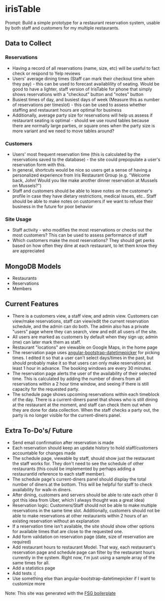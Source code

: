 # irisTable #

Prompt: Build a simple prototype for a restaurant reservation system, usable by both staff and customers for my multiple restaurants.

## Data to Collect ##

### Reservations ###
* Having a record of all reservations (name, size, etc) will be useful to fact check or respond to Yelp reviews
* Users' average dining times (Staff can mark their checkout time when they pay) - this can be used to forecast availablility of seating.  Would be good to have a lighter, staff version of IrisTable for phone that simply shows reservations with a "checkout" button and "notes" button
* Busiest times of day, and busiest days of week (Measure this as number of reservations per timeslot) - this can be used to assess whether staffing and restaurant hours are optimal for business
* Additionally, average party size for reservations will help us assess if restaurant seating is optimal - should we use round tables because there are normally large parties, or square ones when the party size is more variant and we need to move tables around?

### Customers ###
* Users' most frequent reservation time (this is calculated by the reservations saved to the database) - the site could prepopulate a user's reservation form with this. 
* In general, shortcuts would be nice so users get a sense of having a personalized experience from Iris Restaurant Group (e.g. "Welcome back, John! Would you like make another dinner reservation at Mussels on Mussels?")
* Staff and customers should be able to leave notes on the customer's profile in case they have dietary restrictions, medical issues, etc.. Staff should be able to make notes on customers if we want to refuse their business in the future for poor behavior

### Site Usage ###
* Staff activity - who modifies the most reservations or checks out the most customers? This can be used to assess performance of staff
* Which customers make the most reservations? They should get perks based on how often they dine at each restaurant, to let them know they are appreciated

## MongoDB Models ##
* Restaurants
* Reservations
* Members

## Current Features ##
* There is a customers view, a staff view, and admin view. Customers can view/make reservations, staff can view/edit the current reservation schedule, and the admin can do both. The admin also has a private "users" page where they can search, view and edit all users of the site.
* All users are marked as customers by default when they sign up; admin (me) can later mark them as staff.
* Restaurant "locations" are viewable on Google Maps, in the home page
* The reservation page uses [angular-bootstrap-datetimepicker](https://github.com/dalelotts/angular-bootstrap-datetimepicker) for picking times. I edited it so that a user can't select days/times in the past, but should probably make it so that users can only make reservations at least 1 hour in advance. The booking windows are every 30 minutes.
* The reservation page alerts the user of the availability of their selected time. This is calculated by adding the number of diners from all reservations within a 2 hour time window, and seeing if there is still capacity for the requested party. 
* The schedule page shows upcoming reservations within each timeblock of the day. There is a current-diners panel that shows who is still dining at the restaurant at the moment, and staff can check them out when they are done for data collection. When the staff checks a party out, the party is no longer visible for the current-diners panel. 

## Extra To-Do's/ Future ##

* Send email confirmation after reservation is made
* Each reservation should keep an update history to hold staff/customers accountable for changes made
* The schedule page, viewable by staff, should show just the restaurant the staff works for. They don't need to see the schedule of other restaurants (this could be implemented by perhaps adding a restaurantId reference to each staff member).
* The schedule page's current-diners panel should display the total number of diners at the bottom. This will be helpful for staff to check availability for walk-in diners.
* After dining, customers and servers should be able to rate each other (I got this idea from Uber, which I always thought was a great idea)
* Reservation logic: Customers/Staff should not be able to make multiple reservations in the same time slot. Additionally, customers should not be able to make reservations at other restaurants within 2 hours of an existing reservation without an explanation
* If a reservation time isn't available, the site should show other options for available times that are close to the requested one.
* Add form validation on reservation page (date, size of reservation are required)
* Add restaurant hours to restaurant Model. That way, each restaurant's reservation page and schedule page can filter by the restaurant hours currently in the system. Right now, I'm just using a sample array of the same times for all.
* Add a statistics page
* Add tests :(
* Use something else than angular-bootstrap-datetimepicker if I want to customize more

Note: This site was generated with the [FSG boilerplate](https://github.com/FullstackAcademy/fsg)
